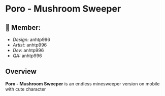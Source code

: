 # Poro - Mushroom Sweeper

## 👥 Member:
* *Design:* anhtp996
* *Artist:* anhtp996
* *Dev:* anhtp996
* *QA:* anhtp996

## Overview
**Poro - Mushroom Sweeper** is an endless minesweeper version on mobile with cute character
